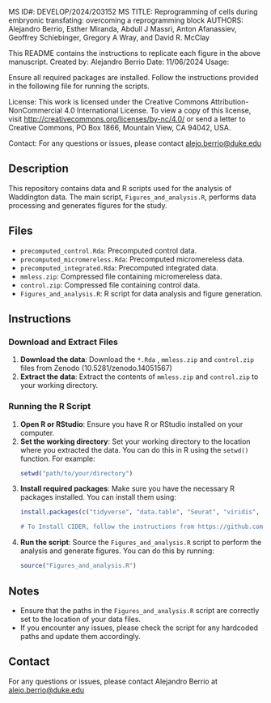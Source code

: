MS ID#: DEVELOP/2024/203152
MS TITLE: Reprogramming of cells during embryonic transfating: overcoming a reprogramming block
AUTHORS: Alejandro Berrio, Esther Miranda, Abdull J Massri, Anton Afanassiev,
         Geoffrey Schiebinger, Gregory A Wray, and David R. McClay

This README contains the instructions to replicate each figure in the above manuscript.
Created by: Alejandro Berrio
Date: 11/06/2024
Usage:

Ensure all required packages are installed.
Follow the instructions provided in the following file for running the scripts.

License:
This work is licensed under the Creative Commons Attribution-NonCommercial 4.0 International License.
To view a copy of this license, visit http://creativecommons.org/licenses/by-nc/4.0/ or send a letter to
Creative Commons, PO Box 1866, Mountain View, CA 94042, USA.

Contact:
For any questions or issues, please contact alejo.berrio@duke.edu


## Description
This repository contains data and R scripts used for the analysis of Waddington data. The main script, `Figures_and_analysis.R`, performs data processing and generates figures for the study.

## Files 
- `precomputed_control.Rda`: Precomputed control data. 
- `precomputed_micromereless.Rda`: Precomputed micromereless data.
- `precomputed_integrated.Rda`: Precomputed integrated data.
- `mmless.zip`: Compressed file containing micromereless data.
- `control.zip`: Compressed file containing control data.
- `Figures_and_analysis.R`: R script for data analysis and figure generation.

## Instructions

### Download and Extract Files
1. **Download the data**: Download the `*.Rda` ,  `mmless.zip` and `control.zip` files from Zenodo (10.5281/zenodo.14051567)
2. **Extract the data**: Extract the contents of `mmless.zip` and `control.zip` to your working directory.

### Running the R Script
1. **Open R or RStudio**: Ensure you have R or RStudio installed on your computer.
2. **Set the working directory**: Set your working directory to the location where you extracted the data. You can do this in R using the `setwd()` function. For example:
    ```r
    setwd("path/to/your/directory")
    ```
3. **Install required packages**: Make sure you have the necessary R packages installed. You can install them using:
    ```r
    install.packages(c("tidyverse", "data.table", "Seurat", "viridis", "xlsx", "Matrix", "scCustomize", "cowplot, "pheatmap"))

    # To Install CIDER, follow the instructions from https://github.com/zhiyhu/CIDER
    
    ```
4. **Run the script**: Source the `Figures_and_analysis.R` script to perform the analysis and generate figures. You can do this by running:
    ```r
    source("Figures_and_analysis.R")
    ```

## Notes
- Ensure that the paths in the `Figures_and_analysis.R` script are correctly set to the location of your data files.
- If you encounter any issues, please check the script for any hardcoded paths and update them accordingly.

## Contact
For any questions or issues, please contact Alejandro Berrio at alejo.berrio@duke.edu
